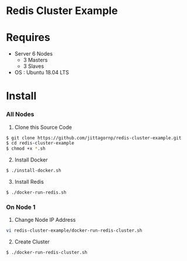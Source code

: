 # Redis Cluster Example

# Requires

- Server 6 Nodes 
  - 3 Masters
  - 3 Slaves 
- OS : Ubuntu 18.04 LTS

# Install

### All Nodes 
1. Clone this Source Code

```sh
$ git clone https://github.com/jittagornp/redis-cluster-example.git
$ cd redis-cluster-example
$ chmod +x *.sh
```

2. Install Docker

```sh
$ ./install-docker.sh
```

3. Install Redis 

```
$ ./docker-run-redis.sh 
```

### On Node 1

1. Change Node IP Address
```sh
vi redis-cluster-example/docker-run-redis-cluster.sh
```

2. Create Cluster 
```sh
$ ./docker-run-redis-cluster.sh
```
